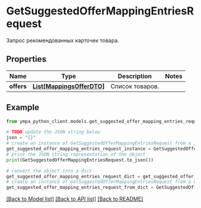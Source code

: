 # GetSuggestedOfferMappingEntriesRequest

Запрос рекомендованных карточек товара.

## Properties

Name | Type | Description | Notes
------------ | ------------- | ------------- | -------------
**offers** | [**List[MappingsOfferDTO]**](MappingsOfferDTO.md) | Список товаров. | 

## Example

```python
from ympa_python_client.models.get_suggested_offer_mapping_entries_request import GetSuggestedOfferMappingEntriesRequest

# TODO update the JSON string below
json = "{}"
# create an instance of GetSuggestedOfferMappingEntriesRequest from a JSON string
get_suggested_offer_mapping_entries_request_instance = GetSuggestedOfferMappingEntriesRequest.from_json(json)
# print the JSON string representation of the object
print(GetSuggestedOfferMappingEntriesRequest.to_json())

# convert the object into a dict
get_suggested_offer_mapping_entries_request_dict = get_suggested_offer_mapping_entries_request_instance.to_dict()
# create an instance of GetSuggestedOfferMappingEntriesRequest from a dict
get_suggested_offer_mapping_entries_request_from_dict = GetSuggestedOfferMappingEntriesRequest.from_dict(get_suggested_offer_mapping_entries_request_dict)
```
[[Back to Model list]](../README.md#documentation-for-models) [[Back to API list]](../README.md#documentation-for-api-endpoints) [[Back to README]](../README.md)


